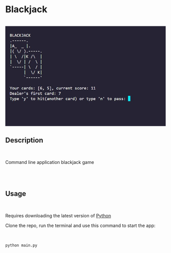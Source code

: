 # Blackjack

<br>

<img src="/assets/blackjack.jpg" alt="logo" title="Blackjack Title">

<br>

## Description

<br>

Command line application blackjack game

<br><br>

## Usage

<br>

Requires downloading the latest version of [Python](https://www.python.org/downloads/)

Clone the repo, run the terminal and use this command to start the app:

<br>

```
python main.py
```
